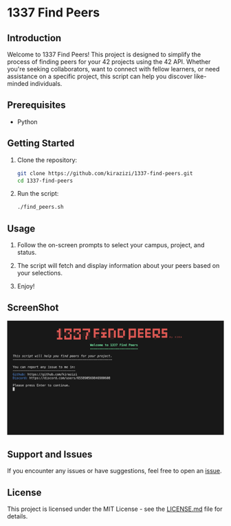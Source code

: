 # 1337 Find Peers

## Introduction

Welcome to 1337 Find Peers! This project is designed to simplify the process of finding peers for your 42 projects using the 42 API. Whether you're seeking collaborators, want to connect with fellow learners, or need assistance on a specific project, this script can help you discover like-minded individuals.

## Prerequisites

- Python

## Getting Started

1. Clone the repository:

    ```bash
    git clone https://github.com/kirazizi/1337-find-peers.git
    cd 1337-find-peers
    ```

2. Run the script:

    ```bash
    ./find_peers.sh
    ```

## Usage

1. Follow the on-screen prompts to select your campus, project, and status.

2. The script will fetch and display information about your peers based on your selections.

3. Enjoy!

## ScreenShot

![Alt Text](https://github.com/kirazizi/1337-find-peers/blob/master/src/finder.png)

## Support and Issues

If you encounter any issues or have suggestions, feel free to open an [issue](https://github.com/kirazizi/1337-find-peers/issues).

## License

This project is licensed under the MIT License - see the [LICENSE.md](LICENSE.md) file for details.
